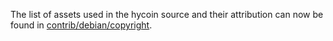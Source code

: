The list of assets used in the hycoin source and their attribution can now be found in [contrib/debian/copyright](../contrib/debian/copyright).
